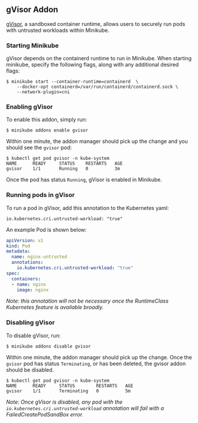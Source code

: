 ## gVisor Addon
[gVisor](https://github.com/google/gvisor/blob/master/README.md), a sandboxed container runtime, allows users to securely run pods with untrusted workloads within Minikube.

### Starting Minikube
gVisor depends on the containerd runtime to run in Minikube.
When starting minikube, specify the following flags, along with any additional desired flags:

```shell
$ minikube start --container-runtime=containerd  \
    --docker-opt containerd=/var/run/containerd/containerd.sock \
    --network-plugin=cni
```

### Enabling gVisor
To enable this addon, simply run:

```
$ minikube addons enable gvisor
```

Within one minute, the addon manager should pick up the change and you should see the `gvisor` pod:

```
$ kubectl get pod gvisor -n kube-system
NAME      READY     STATUS    RESTARTS   AGE
gvisor    1/1       Running   0          3m
```

Once the pod has status `Running`, gVisor is enabled in Minikube. 

### Running pods in gVisor
To run a pod in gVisor, add this annotation to the Kubernetes yaml:

```
io.kubernetes.cri.untrusted-workload: "true"
```

An example Pod is shown below:

```yaml
apiVersion: v1
kind: Pod
metadata:
  name: nginx-untrusted
  annotations:
    io.kubernetes.cri.untrusted-workload: "true"
spec:
  containers:
  - name: nginx
    image: nginx
```

_Note: this annotation will not be necessary once the RuntimeClass Kubernetes feature is available broadly._

### Disabling gVisor
To disable gVisor, run:

```
$ minikube addons disable gvisor
```

Within one minute, the addon manager should pick up the change.
Once the `gvisor` pod has status `Terminating`, or has been deleted, the gvisor addon should be disabled.

```
$ kubectl get pod gvisor -n kube-system
NAME      READY     STATUS        RESTARTS   AGE
gvisor    1/1       Terminating   0          5m
```

_Note: Once gVisor is disabled, any pod with the `io.kubernetes.cri.untrusted-workload` annotation will fail with a FailedCreatePodSandBox error._
